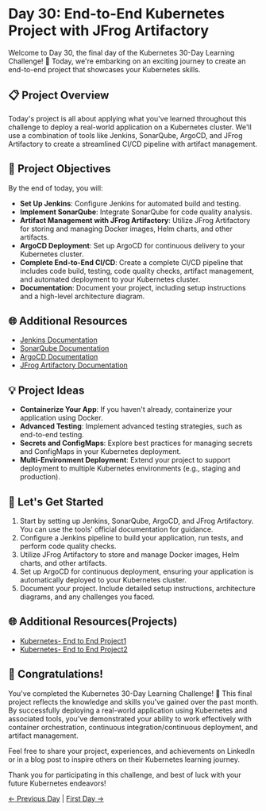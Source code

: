 # Day 30: End-to-End Kubernetes Project with JFrog Artifactory


Welcome to Day 30, the final day of the Kubernetes 30-Day Learning Challenge! 🚀 Today, we're embarking on an exciting journey to create an end-to-end project that showcases your Kubernetes skills.

## 📋 Project Overview

Today's project is all about applying what you've learned throughout this challenge to deploy a real-world application on a Kubernetes cluster. We'll use a combination of tools like Jenkins, SonarQube, ArgoCD, and JFrog Artifactory to create a streamlined CI/CD pipeline with artifact management.

## 🚀 Project Objectives

By the end of today, you will:
- **Set Up Jenkins**: Configure Jenkins for automated build and testing.
- **Implement SonarQube**: Integrate SonarQube for code quality analysis.
- **Artifact Management with JFrog Artifactory**: Utilize JFrog Artifactory for storing and managing Docker images, Helm charts, and other artifacts.
- **ArgoCD Deployment**: Set up ArgoCD for continuous delivery to your Kubernetes cluster.
- **Complete End-to-End CI/CD**: Create a complete CI/CD pipeline that includes code build, testing, code quality checks, artifact management, and automated deployment to your Kubernetes cluster.
- **Documentation**: Document your project, including setup instructions and a high-level architecture diagram.

## 🌐 Additional Resources

- [Jenkins Documentation](https://www.jenkins.io/doc/)
- [SonarQube Documentation](https://docs.sonarqube.org/latest/)
- [ArgoCD Documentation](https://argoproj.github.io/argo-cd/)
- [JFrog Artifactory Documentation](https://jfrog.com/help/r/jfrog-artifactory-documentation)

## 💡 Project Ideas

- **Containerize Your App**: If you haven't already, containerize your application using Docker.
- **Advanced Testing**: Implement advanced testing strategies, such as end-to-end testing.
- **Secrets and ConfigMaps**: Explore best practices for managing secrets and ConfigMaps in your Kubernetes deployment.
- **Multi-Environment Deployment**: Extend your project to support deployment to multiple Kubernetes environments (e.g., staging and production).

## 🚢 Let's Get Started

1. Start by setting up Jenkins, SonarQube, ArgoCD, and JFrog Artifactory. You can use the tools' official documentation for guidance.
2. Configure a Jenkins pipeline to build your application, run tests, and perform code quality checks.
3. Utilize JFrog Artifactory to store and manage Docker images, Helm charts, and other artifacts.
4. Set up ArgoCD for continuous deployment, ensuring your application is automatically deployed to your Kubernetes cluster.
5. Document your project. Include detailed setup instructions, architecture diagrams, and any challenges you faced.

## 🌐 Additional Resources(Projects)

- [Kubernetes- End to End Project1](https://youtu.be/0GgBi8yNQT4?si=7OcOCv3gJqhAIdn7)
- [Kubernetes- End to End Project2](https://youtu.be/jNPGo6A4VHc?si=e6AZjktjYs39KAZi)

## 🎉 Congratulations!

You've completed the Kubernetes 30-Day Learning Challenge! 🎉 This final project reflects the knowledge and skills you've gained over the past month. By successfully deploying a real-world application using Kubernetes and associated tools, you've demonstrated your ability to work effectively with container orchestration, continuous integration/continuous deployment, and artifact management.


Feel free to share your project, experiences, and achievements on LinkedIn or in a blog post to inspire others on their Kubernetes learning journey.

Thank you for participating in this challenge, and best of luck with your future Kubernetes endeavors!

[← Previous Day](../Day29/README.md) | [First Day →](../Day01/README.md)
